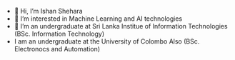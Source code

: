 - 👋 Hi, I’m Ishan Shehara
- 👀 I’m interested in Machine Learning and AI technologies 
- 🌱 I’m an undergraduate at Sri Lanka Institue of Information Technologies (BSc. Information Technology)
- I am an undergraduate at the University of Colombo Also (BSc. Electronocs and Automation)


<!---
ishehara/ishehara is a ✨ special ✨ repository because its `README.md` (this file) appears on your GitHub profile.
You can click the Preview link to take a look at your changes.
--->
